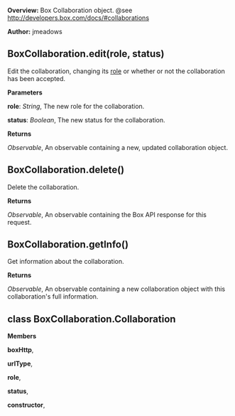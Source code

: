 **Overview:** Box Collaboration object. @see http://developers.box.com/docs/#collaborations

**Author:** jmeadows

BoxCollaboration.edit(role, status)
-----------------------------------
Edit the collaboration, changing its [role](https://support.box.com/entries/20366031-what-are-the-different-collaboration-permissions-and-what-access-do-they-provide)
or whether or not the collaboration has been accepted.

**Parameters**

**role**:  *String*,  The new role for the collaboration.

**status**:  *Boolean*,  The new status for the collaboration.

**Returns**

*Observable*,  An observable containing a new, updated collaboration object.

BoxCollaboration.delete()
-------------------------
Delete the collaboration.

**Returns**

*Observable*,  An observable containing the Box API response for this request.

BoxCollaboration.getInfo()
--------------------------
Get information about the collaboration.

**Returns**

*Observable*,  An observable containing a new collaboration object with this collaboration's
full information.

class BoxCollaboration.Collaboration
------------------------------------
**Members**

**boxHttp**,  


**urlType**,  


**role**,  


**status**,  


**constructor**,  


